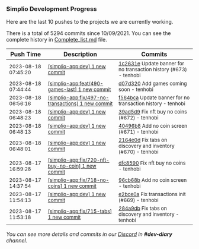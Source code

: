 
### Simplio Development Progress

Here are the last 10 pushes to the projects we are currently working.

There is a total of 5294 commits since 10/09/2021. You can see the complete history in
 [Complete_list.md](Complete_list.md) file.

| Push Time | Description | Commits |
| --- | --- | --- |
| <sub>2023-08-18 07:45:20</sub> | <sub>[[simplio-app:dev] 1 new commit](https://github.com/SimplioOfficial/simplio-app/commit/1c2631e0b5d20c407b0e9ce7dc74ecb955425196)</sub> | <sub>[1c2631e](https://github.com/SimplioOfficial/simplio-app/commit/1c2631e0b5d20c407b0e9ce7dc74ecb955425196) Update banner for no transaction history (#673) - tenhobi</sub> |
| <sub>2023-08-18 07:44:44</sub> | <sub>[[simplio-app:feat/490-games-last] 1 new commit](https://github.com/SimplioOfficial/simplio-app/commit/d07d320aec26c3070ca09e71e76674d8f7f1619a)</sub> | <sub>[d07d320](https://github.com/SimplioOfficial/simplio-app/commit/d07d320aec26c3070ca09e71e76674d8f7f1619a) Add games coming soon - tenhobi</sub> |
| <sub>2023-08-18 06:56:16</sub> | <sub>[[simplio-app:fix/497-no-transactions] 1 new commit](https://github.com/SimplioOfficial/simplio-app/commit/f564bca3300503a413d60297cf9a1bfa90e5d89e)</sub> | <sub>[f564bca](https://github.com/SimplioOfficial/simplio-app/commit/f564bca3300503a413d60297cf9a1bfa90e5d89e) Update banner for no transaction history - tenhobi</sub> |
| <sub>2023-08-18 06:48:23</sub> | <sub>[[simplio-app:dev] 1 new commit](https://github.com/SimplioOfficial/simplio-app/commit/39ad5d9bc907b905a2582f746c9da5280f5d2f25)</sub> | <sub>[39ad5d9](https://github.com/SimplioOfficial/simplio-app/commit/39ad5d9bc907b905a2582f746c9da5280f5d2f25) Fix nft buy no coins (#672) - tenhobi</sub> |
| <sub>2023-08-18 06:48:13</sub> | <sub>[[simplio-app:dev] 1 new commit](https://github.com/SimplioOfficial/simplio-app/commit/40496b866eafb40ee3335a8cd3f1fb28b32a7b90)</sub> | <sub>[40496b8](https://github.com/SimplioOfficial/simplio-app/commit/40496b866eafb40ee3335a8cd3f1fb28b32a7b90) Add no coin screen (#671) - tenhobi</sub> |
| <sub>2023-08-18 06:48:01</sub> | <sub>[[simplio-app:dev] 1 new commit](https://github.com/SimplioOfficial/simplio-app/commit/2164e0d7f8d8e65284f625aa22785a3ac3f7314c)</sub> | <sub>[2164e0d](https://github.com/SimplioOfficial/simplio-app/commit/2164e0d7f8d8e65284f625aa22785a3ac3f7314c) Fix tabs on discovery and inventory (#670) - tenhobi</sub> |
| <sub>2023-08-17 16:59:28</sub> | <sub>[[simplio-app:fix/720-nft-buy-no-coin] 1 new commit](https://github.com/SimplioOfficial/simplio-app/commit/dfc85901403c56923994183dd909c34bbc4b854e)</sub> | <sub>[dfc8590](https://github.com/SimplioOfficial/simplio-app/commit/dfc85901403c56923994183dd909c34bbc4b854e) Fix nft buy no coins - tenhobi</sub> |
| <sub>2023-08-17 14:37:54</sub> | <sub>[[simplio-app:fix/718-no-coins] 1 new commit](https://github.com/SimplioOfficial/simplio-app/commit/96cb68b97575119f6cbd50c874540d3bb31ed7d4)</sub> | <sub>[96cb68b](https://github.com/SimplioOfficial/simplio-app/commit/96cb68b97575119f6cbd50c874540d3bb31ed7d4) Add no coin screen - tenhobi</sub> |
| <sub>2023-08-17 11:54:13</sub> | <sub>[[simplio-app:dev] 1 new commit](https://github.com/SimplioOfficial/simplio-app/commit/e2bce0ad63412dad01bbece7f4e2bd512bb85650)</sub> | <sub>[e2bce0a](https://github.com/SimplioOfficial/simplio-app/commit/e2bce0ad63412dad01bbece7f4e2bd512bb85650) Fix transactions init (#669) - tenhobi</sub> |
| <sub>2023-08-17 11:53:18</sub> | <sub>[[simplio-app:fix/715-tabs] 1 new commit](https://github.com/SimplioOfficial/simplio-app/commit/284a9db2cbfa810a47572adf3b622210b91bea50)</sub> | <sub>[284a9db](https://github.com/SimplioOfficial/simplio-app/commit/284a9db2cbfa810a47572adf3b622210b91bea50) Fix tabs on discovery and inventory - tenhobi</sub> |

_You can see more details and commits in our [Discord](https://discord.gg/aKhjuwZmdP) in **#dev-diary** channel._
